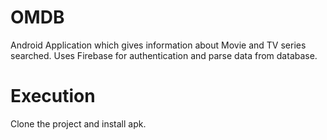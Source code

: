 # OMDB
Android Application which gives information about Movie and TV series searched. Uses Firebase for authentication and parse data from database.

# Execution
Clone the project and install apk.
